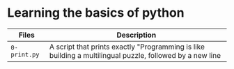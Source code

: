 # Learning the basics of python
| Files | Description |
| ----- | ----------- |
| `0-print.py` | A script that prints exactly "Programming is like building a multilingual puzzle, followed by a new line |
